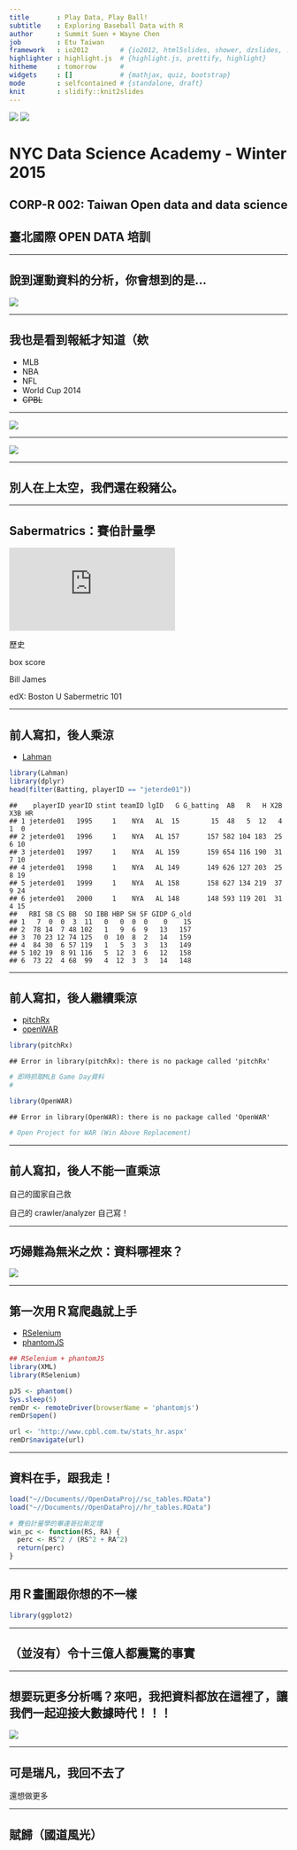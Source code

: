 ```yaml
---
title       : Play Data, Play Ball!
subtitle    : Exploring Baseball Data with R
author      : Summit Suen + Wayne Chen
job         : Etu Taiwan
framework   : io2012        # {io2012, html5slides, shower, dzslides, ...}
highlighter : highlight.js  # {highlight.js, prettify, highlight}
hitheme     : tomorrow      # 
widgets     : []            # {mathjax, quiz, bootstrap}
mode        : selfcontained # {standalone, draft}
knit        : slidify::knit2slides
---
```


![](assets/img/global_333669892.jpeg) ![](assets/img/etu_logo.png)

# NYC Data Science Academy - Winter 2015

## CORP-R 002: Taiwan Open data and data science

## 臺北國際 OPEN DATA 培訓



--- 

## 說到運動資料的分析，你會想到的是...

![](https://www.ocf.berkeley.edu/~superb/pics/moneyball.jpg)

---

## 我也是看到報紙才知道（欸

- MLB
- NBA
- NFL
- World Cup 2014
- <del>CPBL</del>

---

![](assets/img/wc2014_01.png)

---

![](assets/img/wc2014_baidu.png)

---

## 別人在上太空，我們還在殺豬公。

---

## Sabermatrics：賽伯計量學

![](https://bostonu.qualtrics.com/CP/Graphic.php?IM=IM_2h31EGcJG5TEfPf)

歷史

box score

Bill James

edX: Boston U Sabermetric 101

--- 

## 前人寫扣，後人乘涼

- [Lahman]()


```r
library(Lahman)
library(dplyr)
head(filter(Batting, playerID == "jeterde01"))
```

```
##    playerID yearID stint teamID lgID   G G_batting  AB   R   H X2B X3B HR
## 1 jeterde01   1995     1    NYA   AL  15        15  48   5  12   4   1  0
## 2 jeterde01   1996     1    NYA   AL 157       157 582 104 183  25   6 10
## 3 jeterde01   1997     1    NYA   AL 159       159 654 116 190  31   7 10
## 4 jeterde01   1998     1    NYA   AL 149       149 626 127 203  25   8 19
## 5 jeterde01   1999     1    NYA   AL 158       158 627 134 219  37   9 24
## 6 jeterde01   2000     1    NYA   AL 148       148 593 119 201  31   4 15
##   RBI SB CS BB  SO IBB HBP SH SF GIDP G_old
## 1   7  0  0  3  11   0   0  0  0    0    15
## 2  78 14  7 48 102   1   9  6  9   13   157
## 3  70 23 12 74 125   0  10  8  2   14   159
## 4  84 30  6 57 119   1   5  3  3   13   149
## 5 102 19  8 91 116   5  12  3  6   12   158
## 6  73 22  4 68  99   4  12  3  3   14   148
```

---

## 前人寫扣，後人繼續乘涼

- [pitchRx](http://cpsievert.github.io/pitchRx/)
- [openWAR](https://baseballwithr.wordpress.com/2014/03/17/introduction-to-openwar/)


```r
library(pitchRx)
```

```
## Error in library(pitchRx): there is no package called 'pitchRx'
```

```r
# 即時抓取MLB Game Day資料
# 

library(OpenWAR)
```

```
## Error in library(OpenWAR): there is no package called 'OpenWAR'
```

```r
# Open Project for WAR (Win Above Replacement)
```

---

## 前人寫扣，後人不能一直乘涼

自己的國家自己救

自己的 crawler/analyzer 自己寫！

---

## 巧婦難為無米之炊：資料哪裡來？

![](assets/img/cpbl_web_snapshot.jpg)

---


## 第一次用Ｒ寫爬蟲就上手

- [RSelenium](http://ropensci.github.io/RSelenium/)
- [phantomJS](http://phantomjs.org/)


```r
## RSelenium + phantomJS
library(XML)
library(RSelenium)

pJS <- phantom()
Sys.sleep(5)
remDr <- remoteDriver(browserName = 'phantomjs')
remDr$open()

url <- 'http://www.cpbl.com.tw/stats_hr.aspx'
remDr$navigate(url)
```

---

## 資料在手，跟我走！


```r
load("~//Documents//OpenDataProj//sc_tables.RData")
load("~//Documents//OpenDataProj//hr_tables.RData")

# 賽伯計量學的畢達哥拉斯定理
win_pc <- function(RS, RA) {
  perc <- RS^2 / (RS^2 + RA^2) 
  return(perc)
}
```

---

## 用Ｒ畫圖跟你想的不一樣


```r
library(ggplot2)
```

---

## （並沒有）令十三億人都震驚的事實


---

## 想要玩更多分析嗎？來吧，我把資料都放在這裡了，讓我們一起迎接大數據時代！！！

![](http://sd.keepcalm-o-matic.co.uk/i/keep-calm-and-play-ball-50.png)

---

## 可是瑞凡，我回不去了

還想做更多

---

## 賦歸（國道風光）
